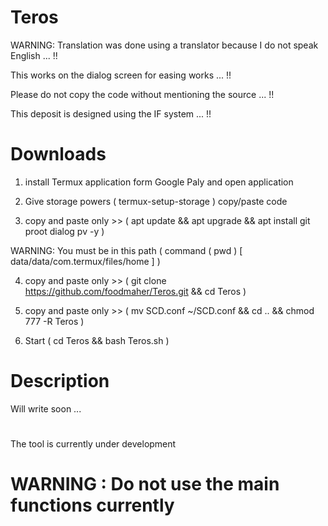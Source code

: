 # Teros

WARNING: Translation was done using a translator because I do not speak English ... !!

This works on the dialog screen for easing works ... !!

Please do not copy the code without mentioning the source ... !!

This deposit is designed using the IF system ... !!

# Downloads

1. install Termux application form Google Paly and open application

2. Give storage powers ( termux-setup-storage ) copy/paste code
 
3. copy and paste only >> ( apt update && apt upgrade && apt install git proot dialog pv -y )

WARNING: You must be in this path ( command ( pwd ) [ data/data/com.termux/files/home ] )

4. copy and paste only >> ( git clone https://github.com/foodmaher/Teros.git && cd Teros )

5. copy and paste only >> ( mv SCD.conf ~/SCD.conf && cd .. && chmod 777 -R Teros )

6. Start ( cd Teros && bash Teros.sh )

# Description

Will write soon ...

#

The tool is currently under development

# WARNING : Do not use the main functions currently
